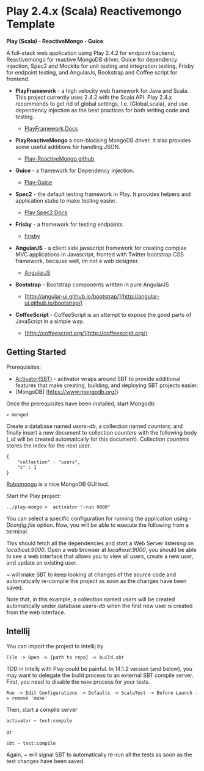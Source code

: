Play 2.4.x (Scala) Reactivemongo Template
===========

**Play (Scala) - ReactiveMongo - Guice**

A full-stack web application using Play 2.4.2 for endpoint backend, Reactivemongo for reactive MongoDB driver, Guice
 for dependency injection, Spec2 and Mockito for unit testing and integration testing, Frisby for endpoint testing, and 
 AngularJs, Bookstrap and Coffee script for frontend.


* **PlayFramework** - a high velocity web framework for Java and Scala. This project currently uses 2.4.2 with the 
Scala API. Play 2.4.x recommends to get rid of global settings, i.e. (Global.scala), and use dependency injection as the best practices for both writing code and testing.
  * [PlayFramework Docs](http://www.playframework.com/documentation/)

* **PlayReactiveMongo**  a non-blocking MongoDB driver. It also provides some useful additions for handling JSON.
  * [Play-ReactiveMongo github](https://github.com/ReactiveMongo/Play-ReactiveMongo)
  
* **Guice** - a framework for Dependency injection.
  * [Play-Guice](http://www.typesafe.com/activator/template/play-guice)
  
* **Spec2** - the default testing framework in Play. It provides helpers and application stubs to make testing easier.
  * [Play Spec2 Docs](https://www.playframework.com/documentation/2.4.x/ScalaTestingWithSpecs2)
  
* **Frisby** - a framework for testing endpoints.
  * [Frisby](http://frisbyjs.com/)
    
* **AngularJS** - a client side javascript framework for creating complex MVC applications in Javascript, fronted with 
Twitter bootstrap CSS framework, because well, im not a web designer.
  * [AngularJS](http://angularjs.org/)

* **Bootstrap** - Bootstrap components written in pure AngularJS
  *  [http://angular-ui.github.io/bootstrap/](http://angular-ui.github.io/bootstrap/)

* **CoffeeScript** - CoffeeScript is an attempt to expose the good parts of JavaScript in a simple way.
  *  [http://coffeescript.org/](http://coffeescript.org/)



Getting Started
----------

Prerequisites:
*  [Activator(SBT)](https://www.typesafe.com/get-started) - activator wraps around SBT to provide additional features 
that make creating, building, and deploying SBT projects easier. 
*  [MongoDB] (https://www.mongodb.org/)

Once the prerequisites have been installed, start Mongodb:


    > mongod


Create a database named *users-db*, a collection named *counters*; and finally insert a new document to collection 
*counters* with the following body (*\_id* will be created automatically for this document). Collection *counters* 
stores the index for the next user. 


    {
        "collection" : "users",
        "c" : 1
    }


[Robomongo](http://robomongo.org/) is a nice MongoDB GUI tool.

Start the Play project:

    ../play-mongo >  activator "~run 9000" 

You can select a specific configuration for running the application using *-Dconfig.file* option. Now, you will be 
able to execute the following from a terminal.

This should fetch all the dependencies and start a Web Server listening on *localhost:9000*. Open a web browser at 
*localhost:9000*, you should be able to see a web interface that allows you to view all users, create a new user, 
and update an existing user. 

*~* will make SBT to keep looking at changes of the source code and automatically re-compile the project as soon as the changes have 
been saved. 

Note that, in this example, a collection named *users* will be created automatically under database *users-db* when 
the first new user is created from the web interface.

## Intellij

You can import the project to Intellij by
 
    File -> Open -> {path to repo} -> build.sbt

TDD in Intellij with Play could be painful. In 14.1.2 version (and below), you may want to delegate the build process
 to an external SBT compile server.
First, you need to disable the `make` process for your tests.
       
    Run -> Edit Configurations -> Defaults -> ScalaTest -> Before Launch -> remove `make`

Then, start a compile server
    
    activator ~ test:compile
    
or

    sbt ~ test:compile

Again, *~* will signal SBT to automatically re-run all the tests as soon as the test changes have been saved.